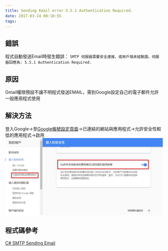 ```yaml
---
title: Sending Email error 5.5.1 Authentication Required.
date: 2017-03-24 00:10:55
tags:
---
```


## 錯誤
程式自動發送Email時發生錯誤：
`SMTP 伺服器需要安全連接，或用戶端未經驗證。伺服器回應為: 5.5.1 Authentication Required.`
<!-- more -->

## 原因
Gmail權限預設不讓不明程式發送EMAIL，需到Google設定自己的電子郵件允許一般應用程式使用

## 解決方法
登入Google→至[Google帳號設定頁面](https://myaccount.google.com/security)→已連結的網站與應用程式->允許安全性較低的應用程式→啟用
![](csharp-send-email-551-authentication-required/setting-location.jpg)

## 程式碼參考
[C# SMTP Sending Email](/2014/11/02/CSharp-SMTP-Email/)